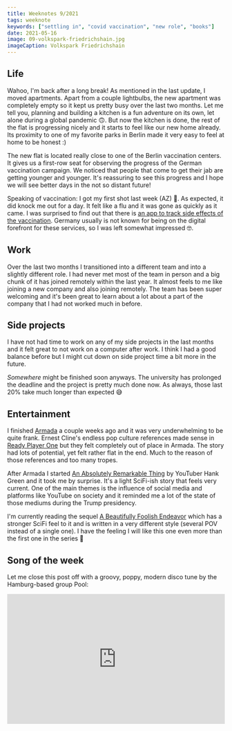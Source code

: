 ```yaml
---
title: Weeknotes 9/2021
tags: weeknote
keywords: ["settling in", "covid vaccination", "new role", "books"]
date: 2021-05-16
image: 09-volkspark-friedrichshain.jpg
imageCaption: Volkspark Friedrichshain
---
```


## Life

Wahoo, I'm back after a long break! As mentioned in the last update, I moved apartments. Apart from a couple lightbulbs, the new apartment was completely empty so it kept us pretty busy over the last two months. Let me tell you, planning and building a kitchen is a fun adventure on its own, let alone during a global pandemic 🙃. But now the kitchen is done, the rest of the flat is progressing nicely and it starts to feel like our new home already. Its proximity to one of my favorite parks in Berlin made it very easy to feel at home to be honest :)

The new flat is located really close to one of the Berlin vaccination centers. It gives us a first-row seat for observing the progress of the German vaccination campaign. We noticed that people that come to get their jab are getting younger and younger. It's reassuring to see this progress and I hope we will see better days in the not so distant future!

Speaking of vaccination: I got my first shot last week (AZ) 💉. As expected, it did knock me out for a day. It felt like a flu and it was gone as quickly as it came. I was surprised to find out that there is [an app to track side effects of the vaccination](https://www.pei.de/DE/newsroom/hp-meldungen/2020/201222-safevac-app-smartphone-befragung-vertraeglichkeit-covid-19-impfstoffe.html). Germany usually is not known for being on the digital forefront for these services, so I was left somewhat impressed 🤓.

## Work

Over the last two months I transitioned into a different team and into a slightly different role. I had never met most of the team in person and a big chunk of it has joined remotely within the last year. It almost feels to me like joining a new company and also joining remotely. The team has been super welcoming and it's been great to learn about a lot about a part of the company that I had not worked much in before.

## Side projects

I have not had time to work on any of my side projects in the last months and it felt great to not work on a computer after work. I think I had a good balance before but I might cut down on side project time a bit more in the future.

_Somewhere_ might be finished soon anyways. The university has prolonged the deadline and the project is pretty much done now. As always, those last 20% take much longer than expected 😅

## Entertainment

I finished [Armada](https://www.goodreads.com/book/show/16278318-armada) a couple weeks ago and it was very underwhelming to be quite frank. Ernest Cline's endless pop culture references made sense in [Ready Player One](https://www.goodreads.com/book/show/9969571-ready-player-one) but they felt completely out of place in Armada. The story had lots of potential, yet felt rather flat in the end. Much to the reason of those references and too many tropes.

After Armada I started [An Absolutely Remarkable Thing](https://www.goodreads.com/book/show/24233708-an-absolutely-remarkable-thing) by YouTuber Hank Green and it took me by surprise. It's a light SciFi-ish story that feels very current. One of the main themes is the influence of social media and platforms like YouTube on society and it reminded me a lot of the state of those mediums during the Trump presidency.

I'm currently reading the sequel [A Beautifully Foolish Endeavor](https://www.goodreads.com/book/show/49003616-a-beautifully-foolish-endeavor) which has a stronger SciFi feel to it and is written in a very different style (several POV instead of a single one). I have the feeling I will like this one even more than the first one in the series 🤩

## Song of the week

Let me close this post off with a groovy, poppy, modern disco tune by the Hamburg-based group Pool:

<iframe width="100%" height="300" title="Embedded song from SoundCloud" scrolling="no" frameborder="no" src="https://w.soundcloud.com/player/?url=https%3A//api.soundcloud.com/tracks/564409644&color=%23ff5500&auto_play=false&hide_related=false&show_comments=true&show_user=true&show_reposts=false&show_teaser=true&visual=true" loading="lazy"></iframe>
